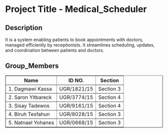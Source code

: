 # Project Title - Medical_Scheduler

## Description

It is a system enabling patients to book appointments with doctors, managed efficiently by receptionists. It streamlines scheduling, updates, and coordination between patients and doctors.

## Group_Members

<table border="1" cellpadding="5" cellspacing="0">
  <tr>
    <th>Name</th>
    <th>ID NO.</th>
    <th>Section</th>
  </tr>
  <tr>
    <td>1. Dagmawi Kassa</td>
    <td>UGR/1821/15</td>
    <td>Section 3</td>
  </tr>
  <tr>
    <td>2. Saron Yitbareck</td>
    <td>UGR/3774/15</td>
    <td>Section 4</td>
  </tr>
  <tr>
    <td>3. Sisay Tadewos</td>
    <td>UGR/9161/15</td>
    <td>Section 4</td>
  </tr>
  <tr>
    <td>4. Biruh Tesfahun</td>
    <td>UGR/8028/15</td>
    <td>Section 3</td>
  </tr>
  <tr>
    <td>5. Natnael Yohanes</td>
    <td>UGR/0668/15</td>
    <td>Section 3</td>
  </tr>
</table>
